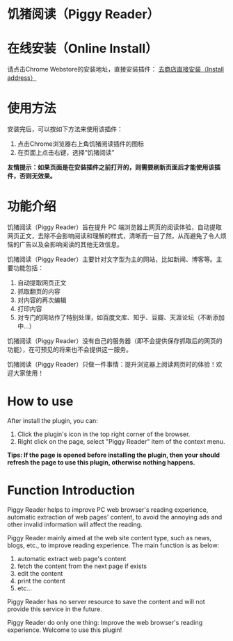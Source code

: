 饥猪阅读（Piggy Reader）
===========


# 在线安装（Online Install） #
请点击Chrome Webstore的安装地址，直接安装插件： [去商店直接安装（Install address）](https://chrome.google.com/webstore/detail/%E9%A5%A5%E7%8C%AA%E9%98%85%E8%AF%BB/jfckifkogfenafeakigpkjlifbkklmih?hl=zh-CN)

# 使用方法 #
安装完后，可以按如下方法来使用该插件：

1. 点击Chrome浏览器右上角饥猪阅读插件的图标
2. 在页面上点击右键，选择“饥猪阅读”

**友情提示：如果页面是在安装插件之前打开的，则需要刷新页面后才能使用该插件，否则无效果。**

# 功能介绍 #
饥猪阅读（Piggy Reader）旨在提升 PC 端浏览器上网页的阅读体验，自动提取网页正文，去除不会影响阅读和理解的样式，清晰而一目了然，从而避免了令人烦恼的广告以及会影响阅读的其他无效信息。

饥猪阅读（Piggy Reader）主要针对文字型为主的网站，比如新闻、博客等。主要功能包括：

1. 自动提取网页正文
2. 抓取翻页的内容
3. 对内容的再次编辑
4. 打印内容
5. 对专门的网站作了特别处理，如百度文库、知乎、豆瓣、天涯论坛（不断添加中...）

饥猪阅读（Piggy Reader）没有自己的服务器（即不会提供保存抓取后的网页的功能），在可预见的将来也不会提供这一服务。

饥猪阅读（Piggy Reader）只做一件事情：提升浏览器上阅读网页时的体验！欢迎大家使用！

# How to use #
After install the plugin, you can:
1. Click the plugin's icon in the top right corner of the browser.
2. Right click on the page, select "Piggy Reader" item of the context menu.

**Tips: If the page is opened before installing the plugin, then your should refresh the page to use this plugin, otherwise nothing happens.**

# Function Introduction #
Piggy Reader helps to improve PC web browser's reading experience, automatic extraction of web pages' content, to avoid the annoying ads and other invalid information will affect the reading.

Piggy Reader mainly aimed at the web site content type, such as news, blogs, etc., to improve reading experience. The main function is as below:

1. automatic extract web page's content
2. fetch the content from the next page if exists
3. edit the content
4. print the content
5. etc...

Piggy Reader has no server resource to save the content and will not provide this service in the future.

Piggy Reader do only one thing: Improve the web browser's reading experience. Welcome to use this plugin!



